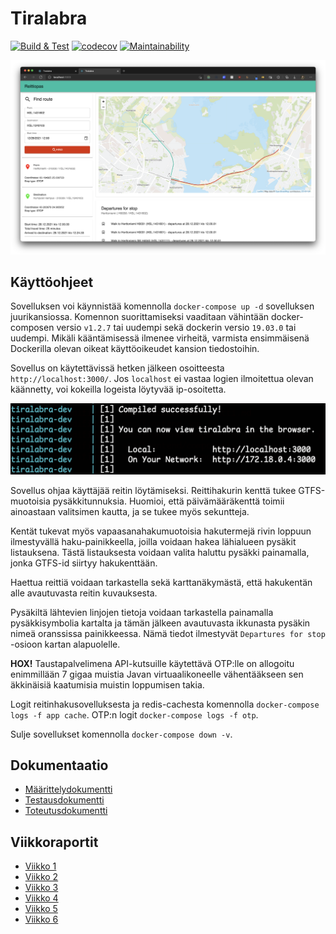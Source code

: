 # Tiralabra

[![Build & Test](https://github.com/FinThunderstorm/tiralabra/actions/workflows/main.yml/badge.svg)](https://github.com/FinThunderstorm/tiralabra/actions/workflows/main.yml) [![codecov](https://codecov.io/gh/FinThunderstorm/tiralabra/branch/master/graph/badge.svg?token=agzbQdgG0v)](https://codecov.io/gh/FinThunderstorm/tiralabra) [![Maintainability](https://api.codeclimate.com/v1/badges/ba0b31f0815473265922/maintainability)](https://codeclimate.com/github/FinThunderstorm/tiralabra/maintainability)

![UI](./docs/media/ui.png)

## Käyttöohjeet

Sovelluksen voi käynnistää komennolla `docker-compose up -d` sovelluksen juurikansiossa. Komennon suorittamiseksi vaaditaan vähintään docker-composen versio `v1.2.7` tai uudempi sekä dockerin versio `19.03.0` tai uudempi. Mikäli kääntämisessä ilmenee virheitä, varmista ensimmäisenä Dockerilla olevan oikeat käyttöoikeudet kansion tiedostoihin.

Sovellus on käytettävissä hetken jälkeen osoitteesta `http://localhost:3000/`. Jos `localhost` ei vastaa logien ilmoitettua olevan käännetty, voi kokeilla logeista löytyvää ip-osoitetta.

![ip](./docs/media/ip.png)

Sovellus ohjaa käyttäjää reitin löytämiseksi. Reittihakurin kenttä tukee GTFS-muotoisia pysäkkitunnuksia. Huomioi, että päivämääräkenttä toimii ainoastaan valitsimen kautta, ja se tukee myös sekuntteja.

Kentät tukevat myös vapaasanahakumuotoisia hakutermejä rivin loppuun ilmestyvällä haku-painikkeella, joilla voidaan hakea lähialueen pysäkit listauksena. Tästä listauksesta voidaan valita haluttu pysäkki painamalla, jonka GTFS-id siirtyy hakukenttään.

Haettua reittiä voidaan tarkastella sekä karttanäkymästä, että hakukentän alle avautuvasta reitin kuvauksesta.

Pysäkiltä lähtevien linjojen tietoja voidaan tarkastella painamalla pysäkkisymbolia kartalta ja tämän jälkeen avautuvasta ikkunasta pysäkin nimeä oranssissa painikkeessa. Nämä tiedot ilmestyvät `Departures for stop` -osioon kartan alapuolelle.

**HOX!** Taustapalvelimena API-kutsuille käytettävä OTP:lle on allogoitu enimmillään 7 gigaa muistia Javan virtuaalikoneelle vähentääkseen sen äkkinäisiä kaatumisia muistin loppumisen takia.

Logit reitinhakusovelluksesta ja redis-cachesta komennolla `docker-compose logs -f app cache`.
OTP:n logit `docker-compose logs -f otp`.

Sulje sovellukset komennolla `docker-compose down -v`.

## Dokumentaatio

-   [Määrittelydokumentti](./docs/maarittelydokumentti.md)
-   [Testausdokumentti](./docs/testausdokumentti.md)
-   [Toteutusdokumentti](./docs/toteutusdokumentti.md)

## Viikkoraportit

-   [Viikko 1](./docs/viikkoraportit/viikko1.md)
-   [Viikko 2](./docs/viikkoraportit/viikko2.md)
-   [Viikko 3](./docs/viikkoraportit/viikko3.md)
-   [Viikko 4](./docs/viikkoraportit/viikko4.md)
-   [Viikko 5](./docs/viikkoraportit/viikko5.md)
-   [Viikko 6](./docs/viikkoraportit/viikko6.md)
